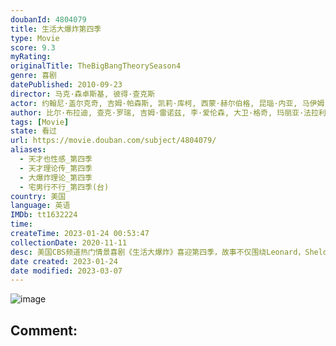```yaml
---
doubanId: 4804079
title: 生活大爆炸第四季
type: Movie
score: 9.3
myRating: 
originalTitle: TheBigBangTheorySeason4
genre: 喜剧
datePublished: 2010-09-23
director: 马克·森卓斯基, 彼得·查克斯
actor: 约翰尼·盖尔克奇, 吉姆·帕森斯, 凯莉·库柯, 西蒙·赫尔伯格, 昆瑙·内亚, 马伊姆·拜力克, 梅丽莎·劳奇, 阿尔蒂·曼, 威尔·惠顿, 武井乔治, 兰尼·琼, 阿诺德·陈, 菲尔·艾布拉姆斯, 杰西卡·沃尔特, 斯蒂夫·盖瑞·沃兹尼亚克, 凯缇·萨克霍夫, 尼尔·德格拉塞·泰森, 约翰·罗斯·鲍伊, 艾丽莎·杜什库, 凯文·苏斯曼, 蒂凡尼·多庞特, 埃里克·安德烈, 基思·卡拉丹, 维尔内·沃特森, 布莱恩·史密斯, 约书亚·马林纳, 布莱恩·乔治, 莱瓦尔·伯顿, 卡洛儿·安·苏西, 劳里·梅特卡夫, 瑞克·福克斯
author: 比尔·布拉迪, 查克·罗瑞, 吉姆·雷诺兹, 李·爱伦森, 大卫·格奇, 玛丽亚·法拉利, 史蒂夫·霍兰德, 史蒂文·莫拉, 埃里克·卡普兰, 艾迪·戈罗杰茨基
tags: [Movie]
state: 看过
url: https://movie.douban.com/subject/4804079/
aliases:
  - 天才也性感_第四季
  - 天才理论传_第四季
  - 大爆炸理论_第四季
  - 宅男行不行_第四季(台)
country: 美国
language: 英语
IMDb: tt1632224
time: 
createTime: 2023-01-24 00:53:47
collectionDate: 2020-11-11
desc: 美国CBS频道热门情景喜剧《生活大爆炸》喜迎第四季，故事不仅围绕Leonard，Sheldon，Howard和Raj四位可爱的物理天才，以及隔壁的金发美女Penny展开，还增加了新角色，这些亮相人物会...
date created: 2023-01-24
date modified: 2023-03-07
---
```


![image](p607743654.jpg)

Comment:
---
